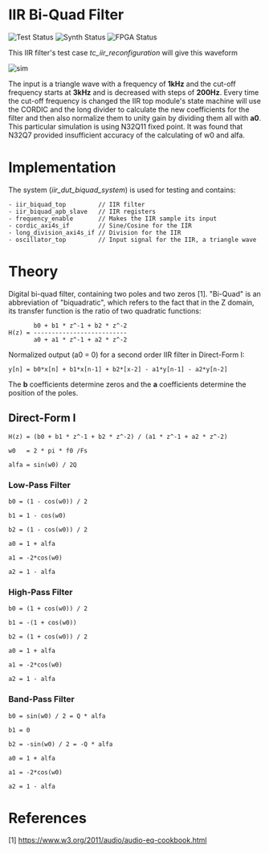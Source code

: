 # IIR Bi-Quad Filter

![Test  Status](https://img.shields.io/badge/test-N/A-green)
![Synth Status](https://img.shields.io/badge/synthesis-N/A-lightgrey)
![FPGA  Status](https://img.shields.io/badge/fpga-N/A-lightgrey)

This IIR filter's test case *tc_iir_reconfiguration* will give this waveform

![sim](https://github.com/akerlund/rtl_common_design/blob/master/.pictures/dsp/bq_filter_sim.JPG)

The input is a triangle wave with a frequency of **1kHz** and the cut-off frequency starts at **3kHz** and is decreased with steps of **200Hz**. Every time the cut-off frequency is changed the IIR top module's state machine will use the CORDIC and the long divider to calculate the new coefficients for the filter and then also normalize them to unity gain by dividing them all with **a0**. This particular simulation is using N32Q11 fixed point. It was found that N32Q7 provided insufficient accuracy of the calculating of w0 and alfa.


# Implementation

The system (*iir_dut_biquad_system*) is used for testing and contains:

```
- iir_biquad_top         // IIR filter
- iir_biquad_apb_slave   // IIR registers
- frequency_enable       // Makes the IIR sample its input
- cordic_axi4s_if        // Sine/Cosine for the IIR
- long_division_axi4s_if // Division for the IIR
- oscillator_top         // Input signal for the IIR, a triangle wave
```


# Theory

Digital bi-quad filter, containing two poles and two zeros [1]. "Bi-Quad" is an abbreviation of "biquadratic", which refers to the fact that in the Z domain, its transfer function is the ratio of two quadratic functions:

```
       b0 + b1 * z^-1 + b2 * z^-2
H(z) = --------------------------
       a0 + a1 * z^-1 + a2 * z^-2
```

Normalized output (a0 = 0) for a second order IIR filter in Direct-Form I:

```
y[n] = b0*x[n] + b1*x[n-1] + b2*[x-2] - a1*y[n-1] - a2*y[n-2]
```

The **b** coefficients determine zeros and the **a** coefficients determine the
position of the poles.

## Direct-Form I

```
H(z) = (b0 + b1 * z^-1 + b2 * z^-2) / (a1 * z^-1 + a2 * z^-2)

w0   = 2 * pi * f0 /Fs

alfa = sin(w0) / 2Q
```

### Low-Pass Filter

```
b0 = (1 - cos(w0)) / 2

b1 = 1 - cos(w0)

b2 = (1 - cos(w0)) / 2

a0 = 1 + alfa

a1 = -2*cos(w0)

a2 = 1 - alfa
```

### High-Pass Filter

```
b0 = (1 + cos(w0)) / 2

b1 = -(1 + cos(w0))

b2 = (1 + cos(w0)) / 2

a0 = 1 + alfa

a1 = -2*cos(w0)

a2 = 1 - alfa
```

### Band-Pass Filter

```
b0 = sin(w0) / 2 = Q * alfa

b1 = 0

b2 = -sin(w0) / 2 = -Q * alfa

a0 = 1 + alfa

a1 = -2*cos(w0)

a2 = 1 - alfa
```


# References

[1] https://www.w3.org/2011/audio/audio-eq-cookbook.html
